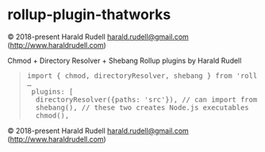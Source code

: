# rollup-plugin-thatworks

© 2018-present Harald Rudell <harald.rudell@gmail.com> (http://www.haraldrudell.com)

Chmod + Directory Resolver + Shebang Rollup plugins by Harald Rudell

<blockquote><pre>
import { chmod, directoryResolver, shebang } from 'rollup-plugin-thatworks'
…
 plugins: [
  directoryResolver({paths: 'src'}), // can import from 'dir' instead of '../dir'
  shebang(), // these two creates Node.js executables
  chmod(),
</pre></blockquote>

© 2018-present Harald Rudell <harald.rudell@gmail.com> (http://www.haraldrudell.com)
